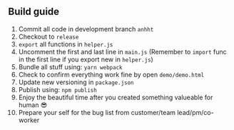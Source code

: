 ## Build guide
 1. Commit all code in development branch `anhht`
 2. Checkout to `release`
 3. `export` all functions in `helper.js`
 4. Uncomment the first and last line in `main.js` (Remember to `import` func in the first line if you export new in `helper.js`)
 5. Bundle all stuff using: `yarn webpack`
 6. Check to confirm everything work fine by open `demo/demo.html`
 7. Update new versioning in `package.json`
 8. Publish using: `npm publish`
 9. Enjoy the beautiful time after you created something valueable for human 😎
 10. Prepare your self for the bug list from customer/team lead/pm/co-worker